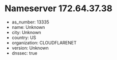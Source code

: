 # Nameserver 172.64.37.38

* as_number: 13335
* name: Unknown
* city: Unknown
* country: US
* organization: CLOUDFLARENET
* version: Unknown
* dnssec: true
